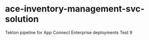 # ace-inventory-management-svc-solution
 Tekton pipeline for App Connect Enterprise deployments
Test 9
